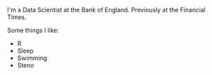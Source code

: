 I'm a Data Scientist at the Bank of England. Previously at the Financial Times.

Some things I like:

- R
- Sleep
- Swimming
- Steno
